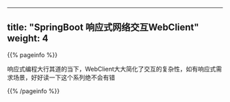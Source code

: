 
---
title: "SpringBoot 响应式网络交互WebClient"
weight: 4
---

{{% pageinfo %}}

响应式编程大行其道的当下，WebClient大大简化了交互的复杂性，如有响应式需求场景，好好读一下这个系列绝不会有错

{{% /pageinfo %}}
